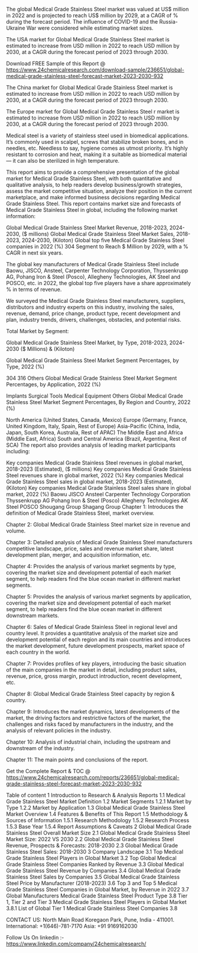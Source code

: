 The global Medical Grade Stainless Steel market was valued at US$ million in 2022 and is projected to reach US$ million by 2029, at a CAGR of % during the forecast period. The influence of COVID-19 and the Russia-Ukraine War were considered while estimating market sizes.

The USA market for Global Medical Grade Stainless Steel  market is estimated to increase from USD million in 2022 to reach USD million by 2030, at a CAGR during the forecast period of 2023 through 2030.

Download FREE Sample of this Report @ https://www.24chemicalresearch.com/download-sample/236651/global-medical-grade-stainless-steel-forecast-market-2023-2030-932

The China market for Global Medical Grade Stainless Steel  market is estimated to increase from USD million in 2022 to reach USD million by 2030, at a CAGR during the forecast period of 2023 through 2030.

The Europe market for Global Medical Grade Stainless Steel r market is estimated to increase from USD million in 2022 to reach USD million by 2030, at a CAGR during the forecast period of 2023 through 2030.

Medical steel is a variety of stainless steel used in biomedical applications. It’s commonly used in scalpel, screws that stabilize broken bones, and in needles, etc. Needless to say, hygiene comes as utmost priority. It’s highly resistant to corrosion and heat, making it a suitable as biomedical material — it can also be sterilized in high temperature.

This report aims to provide a comprehensive presentation of the global market for Medical Grade Stainless Steel, with both quantitative and qualitative analysis, to help readers develop business/growth strategies, assess the market competitive situation, analyze their position in the current marketplace, and make informed business decisions regarding Medical Grade Stainless Steel. This report contains market size and forecasts of Medical Grade Stainless Steel in global, including the following market information:

Global Medical Grade Stainless Steel Market Revenue, 2018-2023, 2024-2030, ($ millions)
Global Medical Grade Stainless Steel Market Sales, 2018-2023, 2024-2030, (Kiloton)
Global top five Medical Grade Stainless Steel companies in 2022 (%)
304 Segment to Reach $ Million by 2029, with a % CAGR in next six years.

The global key manufacturers of Medical Grade Stainless Steel include Baowu, JISCO, Ansteel, Carpenter Technology Corporation, Thyssenkrupp AG, Pohang Iron & Steel (Posco), Allegheny Technologies, AK Steel and POSCO, etc. in 2022, the global top five players have a share approximately % in terms of revenue.

We surveyed the Medical Grade Stainless Steel manufacturers, suppliers, distributors and industry experts on this industry, involving the sales, revenue, demand, price change, product type, recent development and plan, industry trends, drivers, challenges, obstacles, and potential risks.

Total Market by Segment:

Global Medical Grade Stainless Steel Market, by Type, 2018-2023, 2024-2030 ($ Millions) & (Kiloton)

Global Medical Grade Stainless Steel Market Segment Percentages, by Type, 2022 (%)

304
316
Others
Global Medical Grade Stainless Steel Market Segment Percentages, by Application, 2022 (%)

Implants
Surgical Tools
Medical Equipment
Others
Global Medical Grade Stainless Steel Market Segment Percentages, By Region and Country, 2022 (%)

North America (United States, Canada, Mexico)
Europe (Germany, France, United Kingdom, Italy, Spain, Rest of Europe)
Asia-Pacific (China, India, Japan, South Korea, Australia, Rest of APAC)
The Middle East and Africa (Middle East, Africa)
South and Central America (Brazil, Argentina, Rest of SCA)
The report also provides analysis of leading market participants including:

Key companies Medical Grade Stainless Steel revenues in global market, 2018-2023 (Estimated), ($ millions)
Key companies Medical Grade Stainless Steel revenues share in global market, 2022 (%)
Key companies Medical Grade Stainless Steel sales in global market, 2018-2023 (Estimated), (Kiloton)
Key companies Medical Grade Stainless Steel sales share in global market, 2022 (%)
Baowu
JISCO
Ansteel
Carpenter Technology Corporation
Thyssenkrupp AG
Pohang Iron & Steel (Posco)
Allegheny Technologies
AK Steel
POSCO
Shougang Group
Shagang Group
Chapter 1: Introduces the definition of Medical Grade Stainless Steel, market overview.

Chapter 2: Global Medical Grade Stainless Steel market size in revenue and volume.

Chapter 3: Detailed analysis of Medical Grade Stainless Steel manufacturers competitive landscape, price, sales and revenue market share, latest development plan, merger, and acquisition information, etc.

Chapter 4: Provides the analysis of various market segments by type, covering the market size and development potential of each market segment, to help readers find the blue ocean market in different market segments.

Chapter 5: Provides the analysis of various market segments by application, covering the market size and development potential of each market segment, to help readers find the blue ocean market in different downstream markets.

Chapter 6: Sales of Medical Grade Stainless Steel in regional level and country level. It provides a quantitative analysis of the market size and development potential of each region and its main countries and introduces the market development, future development prospects, market space of each country in the world.

Chapter 7: Provides profiles of key players, introducing the basic situation of the main companies in the market in detail, including product sales, revenue, price, gross margin, product introduction, recent development, etc.

Chapter 8: Global Medical Grade Stainless Steel capacity by region & country.

Chapter 9: Introduces the market dynamics, latest developments of the market, the driving factors and restrictive factors of the market, the challenges and risks faced by manufacturers in the industry, and the analysis of relevant policies in the industry.

Chapter 10: Analysis of industrial chain, including the upstream and downstream of the industry.

Chapter 11: The main points and conclusions of the report.

Get the Complete Report & TOC @ https://www.24chemicalresearch.com/reports/236651/global-medical-grade-stainless-steel-forecast-market-2023-2030-932

Table of content
1 Introduction to Research & Analysis Reports
1.1 Medical Grade Stainless Steel Market Definition
1.2 Market Segments
1.2.1 Market by Type
1.2.2 Market by Application
1.3 Global Medical Grade Stainless Steel Market Overview
1.4 Features & Benefits of This Report
1.5 Methodology & Sources of Information
1.5.1 Research Methodology
1.5.2 Research Process
1.5.3 Base Year
1.5.4 Report Assumptions & Caveats
2 Global Medical Grade Stainless Steel Overall Market Size
2.1 Global Medical Grade Stainless Steel Market Size: 2022 VS 2030
2.2 Global Medical Grade Stainless Steel Revenue, Prospects & Forecasts: 2018-2030
2.3 Global Medical Grade Stainless Steel Sales: 2018-2030
3 Company Landscape
3.1 Top Medical Grade Stainless Steel Players in Global Market
3.2 Top Global Medical Grade Stainless Steel Companies Ranked by Revenue
3.3 Global Medical Grade Stainless Steel Revenue by Companies
3.4 Global Medical Grade Stainless Steel Sales by Companies
3.5 Global Medical Grade Stainless Steel Price by Manufacturer (2018-2023)
3.6 Top 3 and Top 5 Medical Grade Stainless Steel Companies in Global Market, by Revenue in 2022
3.7 Global Manufacturers Medical Grade Stainless Steel Product Type
3.8 Tier 1, Tier 2 and Tier 3 Medical Grade Stainless Steel Players in Global Market
3.8.1 List of Global Tier 1 Medical Grade Stainless Steel Companies
3.8

CONTACT US:
North Main Road Koregaon Park, Pune, India - 411001.
International: +1(646)-781-7170
Asia: +91 9169162030

Follow Us On linkedin :- https://www.linkedin.com/company/24chemicalresearch/
